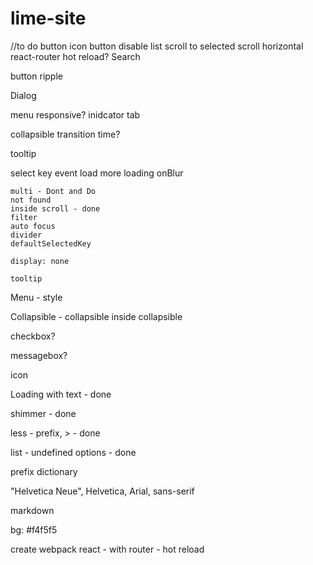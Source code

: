 # lime-site
//to do
button
    icon button
    disable
list
    scroll to selected
scroll
    horizontal
react-router
    hot reload?
Search

button
    ripple

Dialog

menu 
    responsive?
    inidcator
tab

collapsible
    transition time?

tooltip

select
	key event
	load more
	loading
	onBlur

	multi - Dont and Do
	not found
	inside scroll - done
	filter
	auto focus
	divider
	defaultSelectedKey
	
	display: none

	tooltip

Menu - style    

Collapsible 
	- collapsible inside collapsible

checkbox?

messagebox?

icon

Loading with text - done

shimmer - done

less - prefix, > - done

list - undefined options - done

prefix dictionary

"Helvetica Neue", Helvetica, Arial, sans-serif

markdown

bg: #f4f5f5

create webpack react
	- with router
	- hot reload
